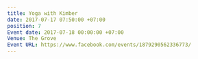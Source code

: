 ```yaml
---
title: Yoga with Kimber
date: 2017-07-17 07:50:00 +07:00
position: 7
Event date: 2017-07-18 00:00:00 +07:00
Venue: The Grove
Event URL: https://www.facebook.com/events/1879290562336773/
---
```


